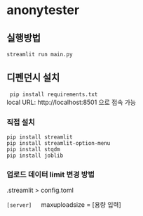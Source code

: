 # anonytester

## 실행방법  
`streamlit run main.py`

## 디펜던시 설치  
` pip install requirements.txt`  
local URL: http://localhost:8501 으로 접속 가능
### 직접 설치
```
pip install streamlit
pip install streamlit-option-menu
pip install stqdm
pip install joblib
```

### 업로드 데이터 limit 변경 방법
.streamlit > config.toml  

`[server]  
`maxuploadsize = [용량 입력]